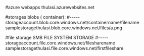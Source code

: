 #azure webapps
thulasi.azurewebsites.net


#storages blobs ( container):
#-----storageaccount.blob.core.windows.net/containername/filename
samplestoragethulasi.blob.core.windows.net/files/a.png


#file storage
SMB FILE SYSTEM STORAGE
#-----storageaccount.file.core.windows.net/filesharename
samplestoragethulasi.file.core.windows.net/firstfileshare